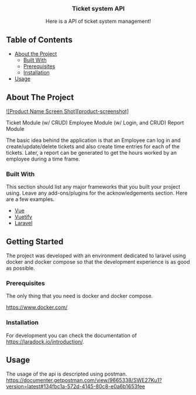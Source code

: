 <!--
*** Thanks for checking out this README Template. If you have a suggestion that would
*** make this better, please fork the repo and create a pull request or simply open
*** an issue with the tag "enhancement".
*** Thanks again! Now go create something AMAZING! :D
-->





<!-- PROJECT SHIELDS -->
<!--
*** I'm using markdown "reference style" links for readability.
*** Reference links are enclosed in brackets [ ] instead of parentheses ( ).
*** See the bottom of this document for the declaration of the reference variables
*** for contributors-url, forks-url, etc. This is an optional, concise syntax you may use.
*** https://www.markdownguide.org/basic-syntax/#reference-style-links
-->

<!-- PROJECT LOGO -->
<br />
<p align="center">
  <h3 align="center">Ticket system API</h3>

  <p align="center">
    Here is a API of ticket system management!
  </p>
</p>



<!-- TABLE OF CONTENTS -->
## Table of Contents

* [About the Project](#about-the-project)
  * [Built With](#built-with)
  * [Prerequisites](#prerequisites)
  * [Installation](#installation)
* [Usage](#usage)

<!-- ABOUT THE PROJECT -->
## About The Project

[![Product Name Screen Shot][product-screenshot]](https://example.com)

Ticket Module (w/ CRUD)
Employee Module (w/ Login, and CRUD)
Report Module

The basic idea behind the application is that an Employee can log in and create/update/delete tickets and also create time entries for each of the tickets. Later, a report can be generated to get the hours worked by an employee during a time frame.

### Built With
This section should list any major frameworks that you built your project using. Leave any add-ons/plugins for the acknowledgements section. Here are a few examples.
* [Vue](https://vuejs.org/)
* [Vuetify](https://vuetifyjs.com/en/)
* [Laravel](https://laravel.com)



<!-- GETTING STARTED -->
## Getting Started

The project was developed with an environment dedicated to laravel using docker and docker compose so that the development experience is as good as possible.

### Prerequisites

The only thing that you need is docker and docker compose.

https://www.docker.com/

### Installation

For development you can check the documentation of https://laradock.io/introduction/.

<!-- USAGE EXAMPLES -->
## Usage

The usage of the api is descripted using postman. https://documenter.getpostman.com/view/9665338/SWE27Ku1?version=latest#134fbc1a-572d-4145-80c8-e0a6b1653fee

